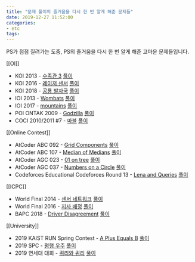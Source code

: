 ```yaml
---
title: "문제 풀이의 즐거움을 다시 한 번 알게 해준 문제들"
date: 2019-12-27 11:52:00
categories:
- etc
tags:
---
```


PS가 점점 질려가는 도중, PS의 즐거움을 다시 한 번 알게 해준 고마운 문제들입니다.

[[OI]]
* KOI 2013 - [수족관 3](http://icpc.me/8987) [풀이](https://justicehui.github.io/koi/2019/12/07/BOJ8987/)
* KOI 2016 - [레이저 센서](http://icpc.me/13307) [풀이](https://justicehui.github.io/koi/2019/12/04/BOJ13307/)
* KOI 2018 - [공룡 발자국](http://icpc.me/15974) [풀이](https://justicehui.github.io/koi/2019/12/06/BOJ15974/)
* IOI 2013 - [Wombats](http://icpc.me/8874) [풀이](https://justicehui.github.io/ioi/2019/12/19/BOJ8874/)
* IOI 2017 - [mountains](https://oj.uz/problem/view/IOI17_mountains) [풀이](https://justicehui.github.io/ioi/2019/12/13/IOI17-mountains/)
* POI ONTAK 2009 - [Godzilla](http://icpc.me/8496) [풀이](https://justicehui.github.io/poi/2019/12/27/BOJ8496/)
* COCI 2010/2011 #7 - [마블](http://icpc.me/2843) [풀이](https://justicehui.github.io/coci/2019/12/13/BOJ2843/)

[[Online Contest]]
* AtCoder ABC 092 - [Grid Components](https://atcoder.jp/contests/abc092/tasks/arc093_b) [풀이](https://justicehui.github.io/atcoder/2019/12/12/ABC092D/)
* AtCoder ABC 107 - [Median of Medians](https://atcoder.jp/contests/abc107/tasks/arc101_b) [풀이](https://justicehui.github.io/atcoder/2019/12/12/ABC107D/)
* AtCoder AGC 023 - [01 on tree](https://atcoder.jp/contests/agc023/tasks/agc023_f) [풀이](https://justicehui.github.io/atcoder/2019/12/23/AGC023F/)
* AtCoder AGC 037 - [Numbers on a Circle](https://atcoder.jp/contests/agc037/tasks/agc037_c) [풀이](https://justicehui.github.io/atcoder/2019/12/13/AGC037C/)
* Codeforces Educational Codeforces Round 13 - [Lena and Queries](http://icpc.me/12876) [풀이](https://justicehui.github.io/ps/2019/12/24/BOJ12876/)

[[ICPC]]
* World Final 2014 - [센서 네트워크](http://icpc.me/10058) [풀이](https://justicehui.github.io/icpc/2019/12/25/BOJ10058/)
* World Final 2016 - [지사 배정](http://icpc.me/12766) [풀이](https://justicehui.github.io/icpc/2019/12/24/BOJ12766/)
* BAPC 2018 - [Driver Disagreement](http://icpc.me/16307) [풀이](https://justicehui.github.io/icpc/2019/12/25/BOJ16307/)

[[University]]
* 2019 KAIST RUN Spring Contest - [A Plus Equals B](http://icpc.me/17167) [풀이](https://justicehui.github.io/ps/2019/11/26/BOJ17167/)
* 2019 SPC - [평행 우주](http://icpc.me/18123) [풀이](https://justicehui.github.io/hard-algorithm/2019/11/28/tree-isomorphism/)
* 2019 연세대 대회 - [쿼리와 쿼리](http://icpc.me/17082) [풀이](https://justicehui.github.io/ps/2019/12/18/BOJ17082/)
